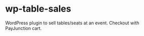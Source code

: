wp-table-sales
==============

WordPress plugin to sell tables/seats at an event. Checkout with PayJunction cart.
